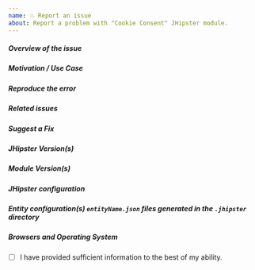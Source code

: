```yaml
---
name: 💥 Report an issue
about: Report a problem with "Cookie Consent" JHipster module.
---
```


<!--
- Please follow the issue template below for bug reports.
- If you have a support request rather than a bug, please use [Stack Overflow](http://stackoverflow.com/questions/tagged/jhipster) with the JHipster tag.
- For bug reports it is mandatory to run the command `jhipster info` in your project's root folder, and paste the result here.
- Tickets opened without any of these pieces of information may be **closed** without any explanation.
-->

##### **Overview of the issue**

<!-- Explain the bug, if an error is being thrown a stack trace helps (and preferably formatted using a code block) -->

##### **Motivation / Use Case**

<!-- Explain why this is a bug for you -->

##### **Reproduce the error**

<!-- For bug reports, an unambiguous set of steps to reproduce the error -->

##### **Related issues**

<!-- Has a similar issue been reported before? Please search both closed & open issues -->

##### **Suggest a Fix**

<!-- If you can't fix the bug yourself, perhaps you can point to what might be
  causing the problem (line of code or commit) -->

##### **JHipster Version(s)**

<!--
Which version of JHipster are you using, is it a regression?
-->

##### **Module Version(s)**

<!--
Which version of generator-jhipster-cookie-consent are you using, is it a regression?
-->

##### **JHipster configuration**

<!--
To provide all information we need, you should run `jhipster info` in the project root folder, and
copy/paste the result here.
The `.yo-rc.json` file generated in the root folder is mandatory for bug reports. This will help us to replicate the scenario.
You should remove any sensitive information like the rememberMe key or the jwtSecretKey key.
---
If you have a JDL please wrap it in below structure
  <details>
  <summary>JDL definitions</summary>
  <pre>
     JDL content here
  </pre>
  </details>
-->

##### **Entity configuration(s) `entityName.json` files generated in the `.jhipster` directory**

<!--
If the error is during an entity creation or associated with a specific entity.
If you are using JDL, please share that configuration as well.
-->

##### **Browsers and Operating System**

<!-- What OS are you on? is this a problem with all browsers or only IE8? -->

-   [ ] I have provided sufficient information to the best of my ability.

